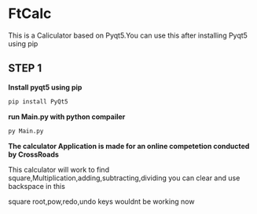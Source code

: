 # FtCalc
This is a Caliculator based on Pyqt5.You can use this after installing Pyqt5 using pip
## STEP 1

**Install pyqt5 using pip**

```sh
pip install PyQt5
```

**run Main.py with python compailer**
```sh
py Main.py
```
**The calculator Application is made for an online competetion conducted by CrossRoads**

This calculator will work to find square,Multiplication,adding,subtracting,dividing 
you can clear and use backspace in this


square root,pow,redo,undo keys wouldnt be working now

